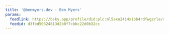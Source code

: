 ```yaml
---
title: '@benmyers.dev - Ben Myers'
params:
  feedlink: https://bsky.app/profile/did:plc:ml5axo24i4xibb4rdfwgzrle/rss
  feedid: d3fbd50324813d2b0f7cbbc22d0b32cc
---
```

